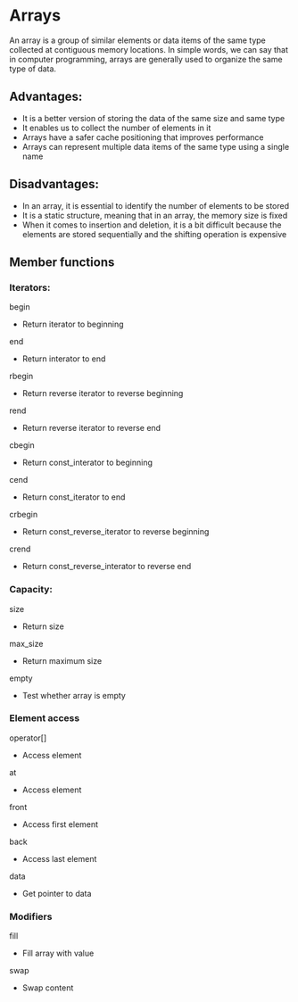 
# Arrays

An array is a group of similar elements or data items of the same type collected at contiguous memory locations. In simple words, we can say that in computer programming, arrays are generally used to organize the same type of data.


## Advantages:
- It is a better version of storing the data of the same size and same type
- It enables us to collect the number of elements in it
- Arrays have a safer cache positioning that improves performance
- Arrays can represent multiple data items of the same type using a single name

## Disadvantages:
- In an array, it is essential to identify the number of elements to be stored
- It is a static structure, meaning that in an array, the memory size is fixed
- When it comes to insertion and deletion, it is a bit difficult because the elements are stored sequentially and the shifting operation is expensive

## Member functions
### Iterators:
begin
- Return iterator to beginning

end
- Return interator to end

rbegin
- Return reverse iterator to reverse beginning

rend
- Return reverse iterator to reverse end

cbegin
- Return const_interator to beginning

cend
- Return const_iterator to end

crbegin
- Return const_reverse_iterator to reverse beginning

crend
- Return const_reverse_interator to reverse end

### Capacity:
size
- Return size

max_size
- Return maximum size

empty
- Test whether array is empty

### Element access
operator[]
- Access element

at
- Access element

front
- Access first element

back
- Access last element

data
- Get pointer to data

### Modifiers
fill 
- Fill array with value

swap
- Swap content

